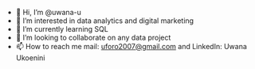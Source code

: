 - 👋 Hi, I’m @uwana-u
- 👀 I’m interested in data analytics and digital marketing
- 🌱 I’m currently learning SQL
- 💞️ I’m looking to collaborate on any data project
- 📫 How to reach me mail: uforo2007@gmail.com and LinkedIn: Uwana Ukoenini

<!---
uwana-u/uwana-u is a ✨ special ✨ repository because its `README.md` (this file) appears on your GitHub profile.
You can click the Preview link to take a look at your changes.
--->
